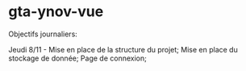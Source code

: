 # gta-ynov-vue


Objectifs journaliers:

Jeudi 8/11 - Mise en place de la structure du projet; Mise en place du stockage de donnée; Page de connexion;
